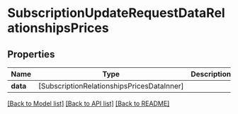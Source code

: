 # SubscriptionUpdateRequestDataRelationshipsPrices

## Properties
Name | Type | Description | Notes
------------ | ------------- | ------------- | -------------
**data** | [SubscriptionRelationshipsPricesDataInner] |  | [optional] 

[[Back to Model list]](../README.md#documentation-for-models) [[Back to API list]](../README.md#documentation-for-api-endpoints) [[Back to README]](../README.md)


